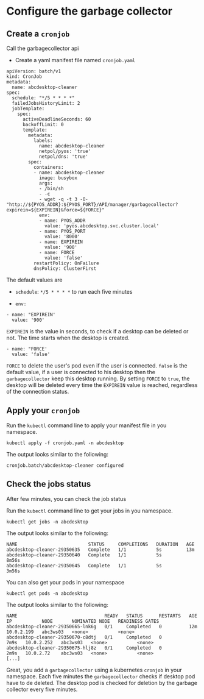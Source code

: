 # Configure the garbage collector

## Create a `cronjob`


Call the garbagecollector api


- Create a yaml manifest file named `cronjob.yaml`

```
apiVersion: batch/v1
kind: CronJob
metadata:
  name: abcdesktop-cleaner
spec:
  schedule: "*/5 * * * *"
  failedJobsHistoryLimit: 2
  jobTemplate:
    spec:
      activeDeadlineSeconds: 60
      backoffLimit: 0
      template:
        metadata:
          labels:
            name: abcdesktop-cleaner
            netpol/pyos: 'true'
            netpol/dns: 'true'
        spec:
          containers:
          - name: abcdesktop-cleaner
            image: busybox
            args:
            - /bin/sh
            - -c
            - wget -q -t 3 -O- "http://${PYOS_ADDR}:${PYOS_PORT}/API/manager/garbagecollector?expirein=${EXPIREIN}&force=${FORCE}"
            env:
            - name: PYOS_ADDR
              value: 'pyos.abcdesktop.svc.cluster.local'
            - name: PYOS_PORT
              value: '8000'
            - name: EXPIREIN
              value: '900'
            - name: FORCE
              value: 'false'
          restartPolicy: OnFailure
          dnsPolicy: ClusterFirst
```

The default values are  

- `schedule`: `*/5 * * * *` to run each five minutes

- `env:`

```
- name: "EXPIREIN'
  value: '900'
```

`EXPIREIN` is the value in seconds, to check if a desktop can be deleted or not. The time starts when the desktop is created.


```
- name: "FORCE'
  value: 'false'
```

`FORCE` to delete the user's pod even if the user is connected. `false` is the default value, if a user is connected to his desktop then the `garbagecollector` keep this desktop running. By setting `FORCE` to `true`, the desktop will be deleted every time the `EXPIREIN` value is reached, regardless of the connection status.


## Apply your `cronjob`

Run the `kubectl` command line to apply your manifest file in you namespace.

```
kubectl apply -f cronjob.yaml -n abcdesktop
```

The output looks similar to the following:


```
cronjob.batch/abcdesktop-cleaner configured
```

## Check the jobs status

After few minutes, you can check the job status 

Run the `kubectl` command line to get your jobs in you namespace.


```
kubectl get jobs -n abcdesktop
```

The output looks similar to the following:

```
NAME                          STATUS     COMPLETIONS   DURATION   AGE
abcdesktop-cleaner-29350635   Complete   1/1           5s         13m
abcdesktop-cleaner-29350640   Complete   1/1           5s         8m56s
abcdesktop-cleaner-29350645   Complete   1/1           5s         3m56s
```

You can also get your pods in your namespace

```
kubectl get pods -n abcdesktop
```

The output looks similar to the following:

```
NAME                                READY   STATUS      RESTARTS   AGE    IP           NODE       NOMINATED NODE   READINESS GATES
abcdesktop-cleaner-29350665-lnk6g   0/1     Completed   0          12m    10.0.2.199   abc3ws03   <none>           <none>
abcdesktop-cleaner-29350670-c8dtj   0/1     Completed   0          7m9s   10.0.2.252   abc3ws03   <none>           <none>
abcdesktop-cleaner-29350675-hlj8z   0/1     Completed   0          2m9s   10.0.2.72    abc3ws03   <none>           <none>
[...]
```


Great, you add a `garbagecollector` using a kubernetes `cronjob` in your namespace.
Each five minutes the `garbagecollector` checks if desktop pod have to de deleted.
The desktop pod is checked for deletion by the garbage collector every five minutes.
